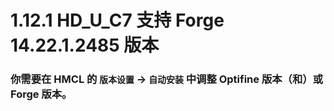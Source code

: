 # 1.12.1 HD_U_C7 支持 Forge 14.22.1.2485 版本

### 你需要在 HMCL 的 `版本设置` -> `自动安装` 中调整 Optifine 版本（和）或 Forge 版本。
